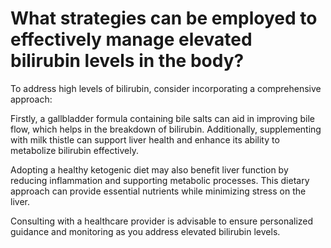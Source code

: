# What strategies can be employed to effectively manage elevated bilirubin levels in the body?

To address high levels of bilirubin, consider incorporating a comprehensive approach:

Firstly, a gallbladder formula containing bile salts can aid in improving bile flow, which helps in the breakdown of bilirubin. Additionally, supplementing with milk thistle can support liver health and enhance its ability to metabolize bilirubin effectively.

Adopting a healthy ketogenic diet may also benefit liver function by reducing inflammation and supporting metabolic processes. This dietary approach can provide essential nutrients while minimizing stress on the liver.

Consulting with a healthcare provider is advisable to ensure personalized guidance and monitoring as you address elevated bilirubin levels.